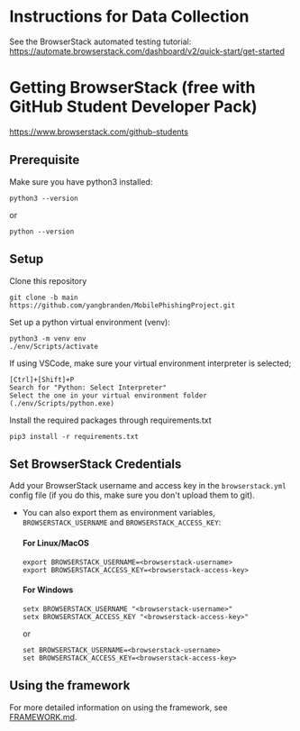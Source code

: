 # Instructions for Data Collection
See the BrowserStack automated testing tutorial: https://automate.browserstack.com/dashboard/v2/quick-start/get-started

# Getting BrowserStack (free with GitHub Student Developer Pack)
https://www.browserstack.com/github-students

## Prerequisite
Make sure you have python3 installed:
```
python3 --version
```
or
```
python --version
```

## Setup
Clone this repository
```
git clone -b main https://github.com/yangbranden/MobilePhishingProject.git
``` 
Set up a python virtual environment (venv):
```
python3 -m venv env
./env/Scripts/activate
```
If using VSCode, make sure your virtual environment interpreter is selected;
```
[Ctrl]+[Shift]+P
Search for "Python: Select Interpreter"
Select the one in your virtual environment folder (./env/Scripts/python.exe)
```
Install the required packages through requirements.txt
```
pip3 install -r requirements.txt
```

## Set BrowserStack Credentials
Add your BrowserStack username and access key in the `browserstack.yml` config file (if you do this, make sure you don't upload them to git).
* You can also export them as environment variables, `BROWSERSTACK_USERNAME` and `BROWSERSTACK_ACCESS_KEY`:

  #### For Linux/MacOS
    ```
    export BROWSERSTACK_USERNAME=<browserstack-username>
    export BROWSERSTACK_ACCESS_KEY=<browserstack-access-key>
    ```
  #### For Windows
    ```
    setx BROWSERSTACK_USERNAME "<browserstack-username>"
    setx BROWSERSTACK_ACCESS_KEY "<browserstack-access-key>"
    ```
    or
    ```
    set BROWSERSTACK_USERNAME=<browserstack-username>
    set BROWSERSTACK_ACCESS_KEY=<browserstack-access-key>
    ```

## Using the framework
For more detailed information on using the framework, see [FRAMEWORK.md](./FRAMEWORK.md). 
